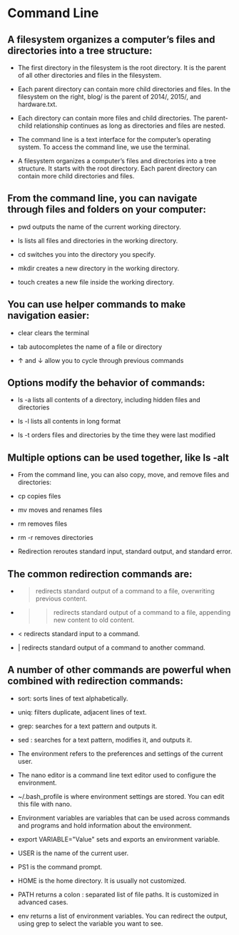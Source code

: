<h1>Command Line</h1>

<h2>A filesystem organizes a computer’s files and directories into a tree structure:</h2>

* The first directory in the filesystem is the root directory. It is the parent of all other directories and files in the filesystem.

* Each parent directory can contain more child directories and files. In the filesystem on the right, blog/ is the parent of 2014/, 2015/, and hardware.txt.

* Each directory can contain more files and child directories. The parent-child relationship continues as long as directories and files are nested.

* The command line is a text interface for the computer’s operating system. To access the command line, we use the terminal.

* A filesystem organizes a computer’s files and directories into a tree structure. It starts with the root directory. Each parent directory can contain more child directories and files.

<h2>From the command line, you can navigate through files and folders on your computer:</h2>

* pwd outputs the name of the current working directory.

* ls lists all files and directories in the working directory.

* cd switches you into the directory you specify.

* mkdir creates a new directory in the working directory.

* touch creates a new file inside the working directory.

<h2>You can use helper commands to make navigation easier:</h2>

* clear clears the terminal

* tab autocompletes the name of a file or directory

* ↑ and ↓ allow you to cycle through previous commands

<h2>Options modify the behavior of commands:</h2>

* ls -a lists all contents of a directory, including hidden files and directories

* ls -l lists all contents in long format

* ls -t orders files and directories by the time they were last modified

<h2>Multiple options can be used together, like ls -alt</h2>

* From the command line, you can also copy, move, and remove files and directories:

* cp copies files

* mv moves and renames files

* rm removes files

* rm -r removes directories

* Redirection reroutes standard input, standard output, and standard error.

<h2>The common redirection commands are:</h2>

* > redirects standard output of a command to a file, overwriting previous content.

* >> redirects standard output of a command to a file, appending new content to old content.

* < redirects standard input to a command.

* | redirects standard output of a command to another command.

<h2>A number of other commands are powerful when combined with redirection commands:</h2>

* sort: sorts lines of text alphabetically.

* uniq: filters duplicate, adjacent lines of text.

* grep: searches for a text pattern and outputs it.

* sed : searches for a text pattern, modifies it, and outputs it.

* The environment refers to the preferences and settings of the current user.

* The nano editor is a command line text editor used to configure the environment.

* ~/.bash_profile is where environment settings are stored. You can edit this file with nano.

* Environment variables are variables that can be used across commands and programs and hold information about the environment.

* export VARIABLE="Value" sets and exports an environment variable.

* USER is the name of the current user.

* PS1 is the command prompt.

* HOME is the home directory. It is usually not customized.

* PATH returns a colon : separated list of file paths. It is customized in advanced cases.

* env returns a list of environment variables. You can redirect the output, using grep to select the variable you want to see.
